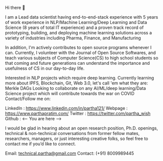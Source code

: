 Hi there 👏 

I am a Lead data scientist having end-to-end-stack experience with 5 years of work experience in NLP/Machine Learning/Deep Learning and Data Science (8 years of total IT experience) and a proven track record of prototyping, building, and deploying machine learning solutions across a variety of industries including Pharma, Finance, and Manufacturing

In addition, I'm actively contributes to open source programs whenever I can. Currently, I volunteer with the Journal of Open Source Softwares, and teach various subjects of Computer Science(CS) to high school students so that coming and future generations can understand the importance and usefulness of CS in our day-to-day life. 

Interested in NLP projects which require deep learning.
Currently learning more about IPFS, Blockchain, Git, Web 3.0, let's call 'em what they are: Merkle DAGs
Looking to collaborate on any AI/ML/deep learning/Data Science project which will contribute towards the war on COVID
Contact/Follow me on:

LinkedIn : https://www.linkedin.com/in/partha121/
Webpage : https://www.parthapratim.com/
Twitter : https://twitter.com/partha_wish
Github : <-- You are here -->

I would be glad in hearing about an open research position, Ph.D. openings, technical & non-technical conversations from former fellow mates, researchers, managers, or just interesting creative folks, so feel free to contact me if you’d like to connect.

Email: technical.partha@gmail.com 
Contact: (+91) 8009989445
